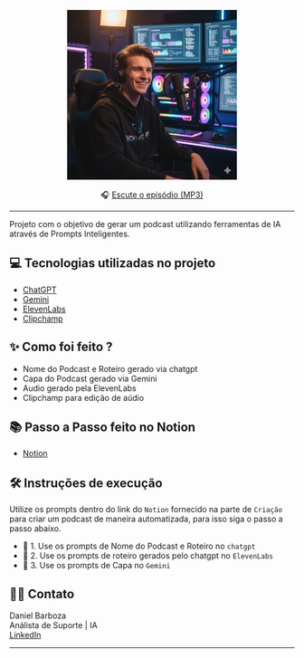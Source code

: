 <p align="center">
<img 
    src="Podcast ia/Assets/Cover.png"
    width="300"
/>
</p>


<div align="center">
   🎧 <a href="Podcast ia/output/Podcast_Audio.m4a">Escute o episódio (MP3)</a>
</div>

---

Projeto com o objetivo de gerar um podcast utilizando ferramentas de IA através de Prompts Inteligentes.


## 💻 Tecnologias utilizadas no projeto

- [ChatGPT](https://chatgpt.com/) 
- [Gemini](https://gemini.google.com/)
- [ElevenLabs](https://elevenlabs.io/)
- [Clipchamp](https://clipchamp.com/pt-br)

## ✨ Como foi feito ?

- Nome do Podcast e Roteiro gerado via chatgpt
- Capa do Podcast gerado via Gemini
- Audio gerado pela ElevenLabs
- Clipchamp para edição de aúdio

## 📚 Passo a Passo feito no Notion

- [Notion](https://www.notion.so/Podcast-AI-Studio-27de51344aa080548e9ee6d25428d44d?source=copy_link)


## 🛠️ Instruções de execução

Utilize os prompts dentro do link do `Notion` fornecido na parte de `Criação` para criar um podcast de maneira automatizada, para isso siga o passo a passo abaixo.

- 🤖 1. Use os prompts de Nome do Podcast e Roteiro no `chatgpt`
- 🤖 2. Use os prompts de roteiro gerados pelo chatgpt no  `ElevenLabs`
- 🤖 3. Use os prompts de Capa no `Gemini`

## 👨‍💻 Contato

Daniel Barboza  
Análista de Suporte | IA  
[LinkedIn](https://www.linkedin.com/in/daniel-barboza-rangel/)


---
